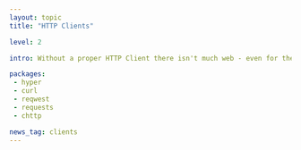 ```yaml
---
layout: topic
title: "HTTP Clients"

level: 2

intro: Without a proper HTTP Client there isn't much web - even for the backend, scraping or API-Services on the web HTTP is the protocol of choice. Thus a stable, strong HTTP-Client stack is very important to any web-ecosystem.

packages:
 - hyper
 - curl
 - reqwest
 - requests
 - chttp

news_tag: clients
---
```


